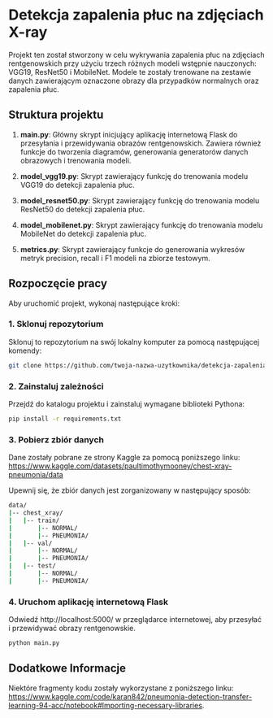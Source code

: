 # Detekcja zapalenia płuc na zdjęciach X-ray

Projekt ten został stworzony w celu wykrywania zapalenia płuc na zdjęciach rentgenowskich przy użyciu trzech różnych modeli wstępnie nauczonych: VGG19, ResNet50 i MobileNet. Modele te zostały trenowane na zestawie danych zawierającym oznaczone obrazy dla przypadków normalnych oraz zapalenia płuc.

## Struktura projektu

1. **main.py**: Główny skrypt inicjujący aplikację internetową Flask do przesyłania i przewidywania obrazów rentgenowskich. Zawiera również funkcje do tworzenia diagramów, generowania generatorów danych obrazowych i trenowania modeli.

2. **model_vgg19.py**: Skrypt zawierający funkcję do trenowania modelu VGG19 do detekcji zapalenia płuc.

3. **model_resnet50.py**: Skrypt zawierający funkcję do trenowania modelu ResNet50 do detekcji zapalenia płuc.

4. **model_mobilenet.py**: Skrypt zawierający funkcję do trenowania modelu MobileNet do detekcji zapalenia płuc.

5. **metrics.py**: Skrypt zawierający funkcje do generowania wykresów metryk precision, recall i F1 modeli na zbiorze testowym.

## Rozpoczęcie pracy
Aby uruchomić projekt, wykonaj następujące kroki:

### 1. Sklonuj repozytorium
Sklonuj to repozytorium na swój lokalny komputer za pomocą następującej komendy:

```bash
git clone https://github.com/twoja-nazwa-uzytkownika/detekcja-zapalenia-pluc.git
```

### 2. Zainstaluj zależności
Przejdź do katalogu projektu i zainstaluj wymagane biblioteki Pythona:

```bash
pip install -r requirements.txt
```

### 3. Pobierz zbiór danych
Dane zostały pobrane ze strony Kaggle za pomocą poniższego linku: 
https://www.kaggle.com/datasets/paultimothymooney/chest-xray-pneumonia/data

Upewnij się, że zbiór danych jest zorganizowany w następujący sposób:

```bash
data/
|-- chest_xray/
|   |-- train/
|       |-- NORMAL/
|       |-- PNEUMONIA/
|   |-- val/
|       |-- NORMAL/
|       |-- PNEUMONIA/
|   |-- test/
|       |-- NORMAL/
|       |-- PNEUMONIA/
```

### 4. Uruchom aplikację internetową Flask
Odwiedź http://localhost:5000/ w przeglądarce internetowej, aby przesyłać i przewidywać obrazy rentgenowskie.

```bash
python main.py
```
## Dodatkowe Informacje
Niektóre fragmenty kodu zostały wykorzystane z poniższego linku: 
https://www.kaggle.com/code/karan842/pneumonia-detection-transfer-learning-94-acc/notebook#Importing-necessary-libraries.
